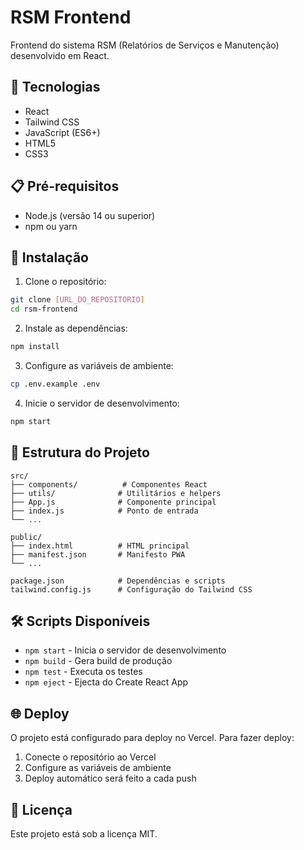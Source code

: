 # RSM Frontend

Frontend do sistema RSM (Relatórios de Serviços e Manutenção) desenvolvido em React.

## 🚀 Tecnologias

- React
- Tailwind CSS
- JavaScript (ES6+)
- HTML5
- CSS3

## 📋 Pré-requisitos

- Node.js (versão 14 ou superior)
- npm ou yarn

## 🔧 Instalação

1. Clone o repositório:
```bash
git clone [URL_DO_REPOSITORIO]
cd rsm-frontend
```

2. Instale as dependências:
```bash
npm install
```

3. Configure as variáveis de ambiente:
```bash
cp .env.example .env
```

4. Inicie o servidor de desenvolvimento:
```bash
npm start
```

## 📁 Estrutura do Projeto

```
src/
├── components/          # Componentes React
├── utils/              # Utilitários e helpers
├── App.js              # Componente principal
├── index.js            # Ponto de entrada
└── ...

public/
├── index.html          # HTML principal
├── manifest.json       # Manifesto PWA
└── ...

package.json            # Dependências e scripts
tailwind.config.js      # Configuração do Tailwind CSS
```

## 🛠️ Scripts Disponíveis

- `npm start` - Inicia o servidor de desenvolvimento
- `npm build` - Gera build de produção
- `npm test` - Executa os testes
- `npm eject` - Ejecta do Create React App

## 🌐 Deploy

O projeto está configurado para deploy no Vercel. Para fazer deploy:

1. Conecte o repositório ao Vercel
2. Configure as variáveis de ambiente
3. Deploy automático será feito a cada push

## 📝 Licença

Este projeto está sob a licença MIT. 